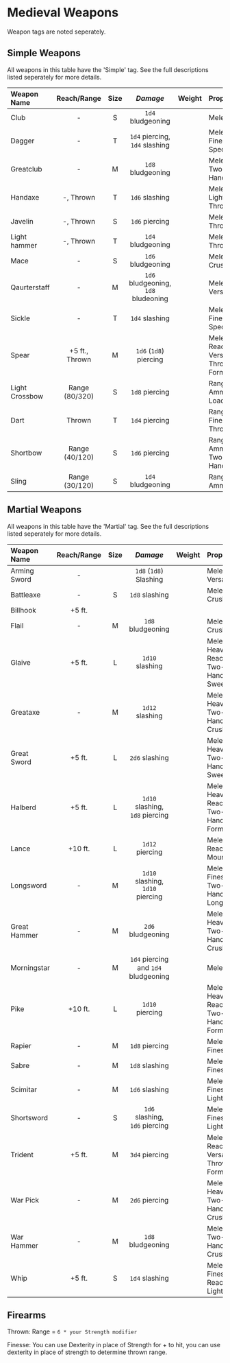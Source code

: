 # Medieval Weapons

Weapon tags are noted seperately.

## Simple Weapons

All weapons in this table have the 'Simple' tag. See the full descriptions listed seperately for more details.

| Weapon Name    |  Reach/Range   | Size  |               *Damage*                | Weight | Properties                                 |
| :------------- | :------------: | :---: | :---------------------------------: | :----- | :----------------------------------------- |
| Club           |       -        |   S   |          `1d4` bludgeoning          |        | Melee, Light                               |
| Dagger         |       -        |   T   |   `1d4` piercing, `1d4` slashing    |        | Melee, Finesse, Special                    |
| Greatclub      |       -        |   M   |          `1d8` bludgeoning          |        | Melee, Two-Handed                          |
| Handaxe        |   -, Thrown    |   T   |           `1d6` slashing            |        | Melee, Light, Thrown                       |
| Javelin        |   -, Thrown    |   S   |           `1d6` piercing            |        | Melee, Thrown                              |
| Light hammer   |   -, Thrown    |   T   |          `1d4` bludgeoning          |        | Melee, Thrown                              |
| Mace           |       -        |   S   |          `1d6` bludgeoning          |        | Melee, Crush                               |
| Qaurterstaff   |       -        |   M   | `1d6` bludgeoning, `1d8` bludeoning |        | Melee, Versatile                           |
| Sickle         |       -        |   T   |           `1d4` slashing            |        | Melee, Finesse, Special                    |
| Spear          | +5 ft., Thrown |   M   |       `1d6` (`1d8`) piercing        |        | Melee, Reach, Versatile, Thrown, Formation |
| Light Crossbow | Range (80/320) |   S   |           `1d8` piercing            |        | Ranged, Ammunition, Loading                |
| Dart           |     Thrown     |   T   |           `1d4` piercing            |        | Ranged, Finesse, Thrown                    |
| Shortbow       | Range (40/120) |   S   |           `1d6` piercing            |        | Ranged, Ammunition, Two-Handed             |
| Sling          | Range (30/120) |   S   |          `1d4` bludgeoning          |        | Ranged, Ammunition                         |

## Martial Weapons

All weapons in this table have the 'Martial' tag. See the full descriptions listed seperately for more details.

| Weapon Name  | Reach/Range | Size  |                *Damage*                | Weight | Properties                                     |
| :----------- | :---------: | :---: | :----------------------------------: | :----- | :--------------------------------------------- |
| Arming Sword |      -      |       |        `1d8` (`1d8`) Slashing        |        | Melee, Versatile                               |
| Battleaxe    |      -      |   S   |            `1d8` slashing            |        | Melee, Crush                                   |
| Billhook     |   +5 ft.    |       |                                      |        |                                                |
| Flail        |      -      |   M   |          `1d8` bludgeoning           |        | Melee, Crush                                   |
| Glaive       |   +5 ft.    |   L   |           `1d10` slashing            |        | Melee, Heavy, Reach, Two-Handed, Sweep         |
| Greataxe     |      -      |   M   |           `1d12` slashing            |        | Melee, Heavy, Two-Handed, Crush                |
| Great Sword  |   +5 ft.    |   L   |            `2d6` slashing            |        | Melee, Heavy, Two-Handed, Sweep                |
| Halberd      |   +5 ft.    |   L   |   `1d10` slashing, `1d8` piercing    |        | Melee, Heavy, Reach, Two-Handed, Formation     |
| Lance        |   +10 ft.   |   L   |           `1d12` piercing            |        | Melee, Reach 2, Mounted                        |
| Longsword    |      -      |   M   |   `1d10` slashing, `1d10` piercing   |        | Melee, Finesse, Two-Handed, Long               |
| Great Hammer |      -      |   M   |          `2d6` bludgeoning           |        | Melee, Heavy, Two-Handed, Crush                |
| Morningstar  |      -      |   M   | `1d4` piercing and `1d4` bludgeoning |        | Melee                                          |
| Pike         |   +10 ft.   |   L   |           `1d10` piercing            |        | Melee, Heavy 2, Reach 2, Two-Handed, Formation |
| Rapier       |      -      |   M   |            `1d8` piercing            |        | Melee, Finesse                                 |
| Sabre        |      -      |   M   |            `1d8` slashing            |        | Melee, Finesse                                 |
| Scimitar     |      -      |   M   |            `1d6` slashing            |        | Melee, Finesse, Light                          |
| Shortsword   |      -      |   S   |    `1d6` slashing, `1d6` piercing    |        | Melee, Finesse, Light                          |
| Trident      |   +5 ft.    |   M   |            `3d4` piercing            |        | Melee, Reach, Versatile, Thrown, Formation     |
| War Pick     |      -      |   M   |            `2d6` piercing            |        | Melee, Heavy, Two-Handed, Crush                |
| War Hammer   |      -      |   M   |          `1d8` bludgeoning           |        | Melee, Two-Handed, Crush                       |
| Whip         |   +5 ft.    |   S   |            `1d4` slashing            |        | Melee, Finesse, Reach, Light                   |

## Firearms

<!-- TODO: describe all weapon properties. -->

Thrown: Range = `6 * your Strength modifier`

Finesse: You can use Dexterity in place of Strength for + to hit, you can use dexterity in place of strength to determine thrown range.
